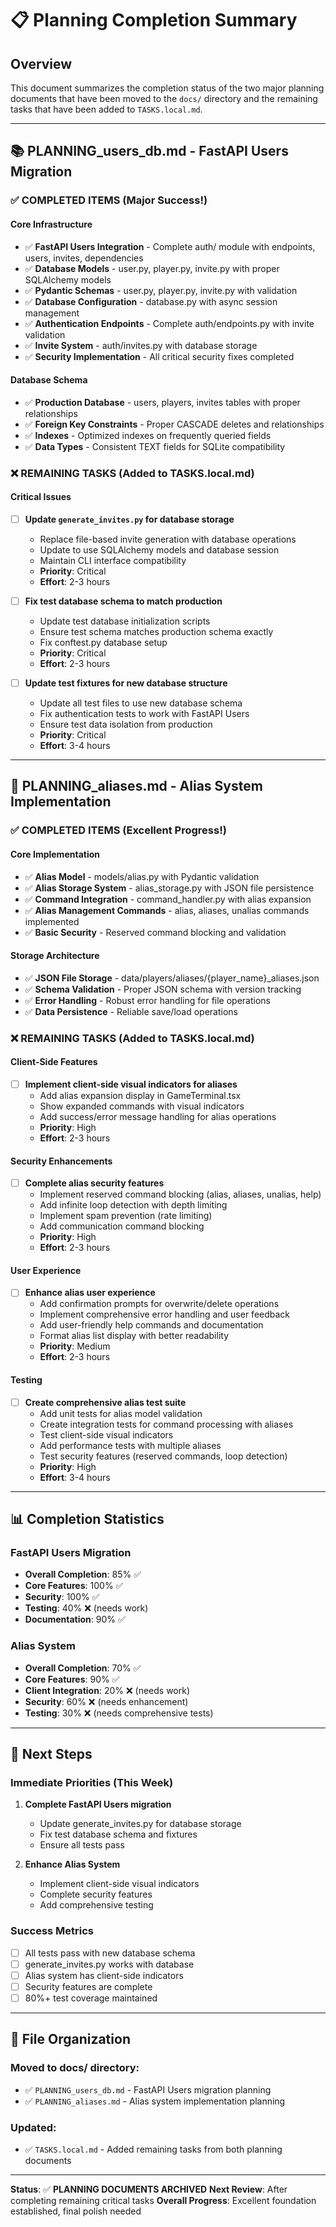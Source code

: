 # 📋 Planning Completion Summary

## Overview

This document summarizes the completion status of the two major planning documents that have been moved to the `docs/` directory and the remaining tasks that have been added to `TASKS.local.md`.

---

## 📚 **PLANNING_users_db.md** - FastAPI Users Migration

### ✅ **COMPLETED ITEMS (Major Success!)**

#### **Core Infrastructure**
- ✅ **FastAPI Users Integration** - Complete auth/ module with endpoints, users, invites, dependencies
- ✅ **Database Models** - user.py, player.py, invite.py with proper SQLAlchemy models
- ✅ **Pydantic Schemas** - user.py, player.py, invite.py with validation
- ✅ **Database Configuration** - database.py with async session management
- ✅ **Authentication Endpoints** - Complete auth/endpoints.py with invite validation
- ✅ **Invite System** - auth/invites.py with database storage
- ✅ **Security Implementation** - All critical security fixes completed

#### **Database Schema**
- ✅ **Production Database** - users, players, invites tables with proper relationships
- ✅ **Foreign Key Constraints** - Proper CASCADE deletes and relationships
- ✅ **Indexes** - Optimized indexes on frequently queried fields
- ✅ **Data Types** - Consistent TEXT fields for SQLite compatibility

### ❌ **REMAINING TASKS (Added to TASKS.local.md)**

#### **Critical Issues**
- [ ] **Update `generate_invites.py` for database storage**
  - Replace file-based invite generation with database operations
  - Update to use SQLAlchemy models and database session
  - Maintain CLI interface compatibility
  - **Priority**: Critical
  - **Effort**: 2-3 hours

- [ ] **Fix test database schema to match production**
  - Update test database initialization scripts
  - Ensure test schema matches production schema exactly
  - Fix conftest.py database setup
  - **Priority**: Critical
  - **Effort**: 2-3 hours

- [ ] **Update test fixtures for new database structure**
  - Update all test files to use new database schema
  - Fix authentication tests to work with FastAPI Users
  - Ensure test data isolation from production
  - **Priority**: Critical
  - **Effort**: 3-4 hours

---

## 🎯 **PLANNING_aliases.md** - Alias System Implementation

### ✅ **COMPLETED ITEMS (Excellent Progress!)**

#### **Core Implementation**
- ✅ **Alias Model** - models/alias.py with Pydantic validation
- ✅ **Alias Storage System** - alias_storage.py with JSON file persistence
- ✅ **Command Integration** - command_handler.py with alias expansion
- ✅ **Alias Management Commands** - alias, aliases, unalias commands implemented
- ✅ **Basic Security** - Reserved command blocking and validation

#### **Storage Architecture**
- ✅ **JSON File Storage** - data/players/aliases/{player_name}_aliases.json
- ✅ **Schema Validation** - Proper JSON schema with version tracking
- ✅ **Error Handling** - Robust error handling for file operations
- ✅ **Data Persistence** - Reliable save/load operations

### ❌ **REMAINING TASKS (Added to TASKS.local.md)**

#### **Client-Side Features**
- [ ] **Implement client-side visual indicators for aliases**
  - Add alias expansion display in GameTerminal.tsx
  - Show expanded commands with visual indicators
  - Add success/error message handling for alias operations
  - **Priority**: High
  - **Effort**: 2-3 hours

#### **Security Enhancements**
- [ ] **Complete alias security features**
  - Implement reserved command blocking (alias, aliases, unalias, help)
  - Add infinite loop detection with depth limiting
  - Implement spam prevention (rate limiting)
  - Add communication command blocking
  - **Priority**: High
  - **Effort**: 2-3 hours

#### **User Experience**
- [ ] **Enhance alias user experience**
  - Add confirmation prompts for overwrite/delete operations
  - Implement comprehensive error handling and user feedback
  - Add user-friendly help commands and documentation
  - Format alias list display with better readability
  - **Priority**: Medium
  - **Effort**: 2-3 hours

#### **Testing**
- [ ] **Create comprehensive alias test suite**
  - Add unit tests for alias model validation
  - Create integration tests for command processing with aliases
  - Test client-side visual indicators
  - Add performance tests with multiple aliases
  - Test security features (reserved commands, loop detection)
  - **Priority**: High
  - **Effort**: 3-4 hours

---

## 📊 **Completion Statistics**

### **FastAPI Users Migration**
- **Overall Completion**: 85% ✅
- **Core Features**: 100% ✅
- **Security**: 100% ✅
- **Testing**: 40% ❌ (needs work)
- **Documentation**: 90% ✅

### **Alias System**
- **Overall Completion**: 70% ✅
- **Core Features**: 90% ✅
- **Client Integration**: 20% ❌ (needs work)
- **Security**: 60% ❌ (needs enhancement)
- **Testing**: 30% ❌ (needs comprehensive tests)

---

## 🎯 **Next Steps**

### **Immediate Priorities (This Week)**
1. **Complete FastAPI Users migration**
   - Update generate_invites.py for database storage
   - Fix test database schema and fixtures
   - Ensure all tests pass

2. **Enhance Alias System**
   - Implement client-side visual indicators
   - Complete security features
   - Add comprehensive testing

### **Success Metrics**
- [ ] All tests pass with new database schema
- [ ] generate_invites.py works with database
- [ ] Alias system has client-side indicators
- [ ] Security features are complete
- [ ] 80%+ test coverage maintained

---

## 📁 **File Organization**

### **Moved to docs/ directory:**
- ✅ `PLANNING_users_db.md` - FastAPI Users migration planning
- ✅ `PLANNING_aliases.md` - Alias system implementation planning

### **Updated:**
- ✅ `TASKS.local.md` - Added remaining tasks from both planning documents

---

**Status**: ✅ **PLANNING DOCUMENTS ARCHIVED**
**Next Review**: After completing remaining critical tasks
**Overall Progress**: Excellent foundation established, final polish needed

